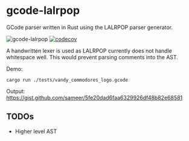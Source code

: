 # gcode-lalrpop

GCode parser written in Rust using the LALRPOP parser generator.

![gcode-lalrpop](https://github.com/sameer/gcode-lalrpop/workflows/gcode-lalrpop/badge.svg) [![codecov](https://codecov.io/gh/sameer/gcode-lalrpop/branch/master/graph/badge.svg)](https://codecov.io/gh/sameer/gcode-lalrpop)

A handwritten lexer is used as LALRPOP currently does not handle whitespace well. This would prevent parsing comments into the AST.

Demo:

```
cargo run ./tests/vandy_commodores_logo.gcode
```

Output: https://gist.github.com/sameer/5fe20dad6faa6329926df48b82e68581

## TODOs

* Higher level AST
